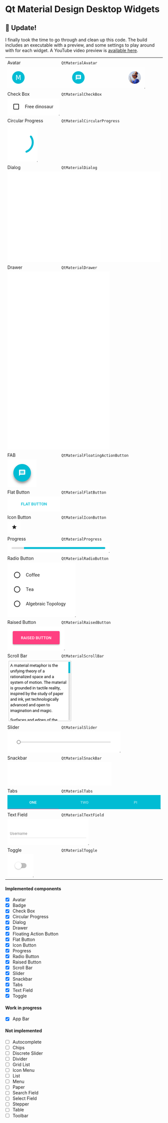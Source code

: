 # Qt Material Design Desktop Widgets

## :hatched_chick: Update!

I finally took the time to go through and clean up this code. The build includes an executable with a preview, and some settings to play around with for each widget. A YouTube video preview is [available here](http://www.youtube.com/watch?v=21UMeNVBPU4).

<table>
  <tr>
    <td colspan="2"></td>
  </tr>
  <tr>
    <td>
      Avatar
    </td>
    <td>
      <code>QtMaterialAvatar</code>
    </td>
  </tr>
  <tr>
    <td colspan="2">
      <img src="gifs/avatar.gif" />
    </td>
  </tr>
  <tr>
    <td>
      Check Box
    </td>
    <td>
      <code>QtMaterialCheckBox</code>
    </td>
  </tr>
  <tr>
    <td colspan="2">
      <img src="gifs/checkbox.gif" />
    </td>
  </tr>
  <tr>
    <td>
      Circular Progress
    </td>
    <td>
      <code>QtMaterialCircularProgress</code>
    </td>
  </tr>
  <tr>
    <td colspan="2">
      <img src="gifs/circularprogress.gif" />
    </td>
  </tr>
  <tr>
    <td>
      Dialog
    </td>
    <td>
      <code>QtMaterialDialog</code>
    </td>
  </tr>
  <tr>
    <td colspan="2">
      <img src="gifs/dialog.gif" />
    </td>
  </tr>
  <tr>
    <td>
      Drawer
    </td>
    <td>
      <code>QtMaterialDrawer</code>
    </td>
  </tr>
  <tr>
    <td colspan="2">
      <img src="gifs/drawer.gif" />
    </td>
  </tr>
  <tr>
    <td>
      FAB
    </td>
    <td>
      <code>QtMaterialFloatingActionButton</code>
    </td>
  </tr>
  <tr>
    <td colspan="2">
      <img src="gifs/fab.gif" />
    </td>
  </tr>
  <tr>
    <td>
      Flat Button
    </td>
    <td>
      <code>QtMaterialFlatButton</code>
    </td>
  </tr>
  <tr>
    <td colspan="2">
      <img src="gifs/flatbutton.gif" />
    </td>
  </tr>
  <tr>
    <td>
      Icon Button
    </td>
    <td>
      <code>QtMaterialIconButton</code>
    </td>
  </tr>
  <tr>
    <td colspan="2">
      <img src="gifs/iconbutton.gif" />
    </td>
  </tr>
  <tr>
    <td>
      Progress
    </td>
    <td>
      <code>QtMaterialProgress</code>
    </td>
  </tr>
  <tr>
    <td colspan="2">
      <img src="gifs/progress.gif" />
    </td>
  </tr>
  <tr>
    <td>
      Radio Button
    </td>
    <td>
      <code>QtMaterialRadioButton</code>
    </td>
  </tr>
  <tr>
    <td colspan="2">
      <img src="gifs/radiobutton.gif" />
    </td>
  </tr>
  <tr>
    <td>
      Raised Button
    </td>
    <td>
      <code>QtMaterialRaisedButton</code>
    </td>
  </tr>
  <tr>
    <td colspan="2">
      <img src="gifs/raisedbutton.gif" />
    </td>
  </tr>
  <tr>
    <td>
      Scroll Bar
    </td>
    <td>
      <code>QtMaterialScrollBar</code>
    </td>
  </tr>
  <tr>
    <td colspan="2">
      <img src="gifs/scrollbar.gif" />
    </td>
  </tr>
  <tr>
    <td>
      Slider
    </td>
    <td>
      <code>QtMaterialSlider</code>
    </td>
  </tr>
  <tr>
    <td colspan="2">
      <img src="gifs/slider.gif" />
    </td>
  </tr>
  <tr>
    <td>
      Snackbar
    </td>
    <td>
      <code>QtMaterialSnackBar</code>
    </td>
  </tr>
  <tr>
    <td colspan="2">
      <img src="gifs/snackbar.gif" />
    </td>
  </tr>
  <tr>
    <td>
      Tabs
    </td>
    <td>
      <code>QtMaterialTabs</code>
    </td>
  </tr>
  <tr>
    <td colspan="2">
      <img src="gifs/tabs.gif" />
    </td>
  </tr>
  <tr>
    <td>
      Text Field
    </td>
    <td>
      <code>QtMaterialTextField</code>
    </td>
  </tr>
  <tr>
    <td colspan="2">
      <img src="gifs/textfield.gif" />
    </td>
  </tr>
  <tr>
    <td>
      Toggle
    </td>
    <td>
      <code>QtMaterialToggle</code>
    </td>
  </tr>
  <tr>
    <td colspan="2">
      <img src="gifs/toggle.gif" />
    </td>
  </tr>
</table>

#### Implemented components

- [x] Avatar
- [x] Badge
- [x] Check Box
- [x] Circular Progress
- [x] Dialog
- [x] Drawer
- [x] Floating Action Button
- [x] Flat Button
- [x] Icon Button
- [x] Progress
- [x] Radio Button
- [x] Raised Button
- [x] Scroll Bar
- [x] Slider
- [x] Snackbar
- [x] Tabs
- [x] Text Field
- [x] Toggle

#### Work in progress

- [x] App Bar

#### Not implemented 

- [ ] Autocomplete
- [ ] Chips
- [ ] Discrete Slider
- [ ] Divider
- [ ] Grid List
- [ ] Icon Menu
- [ ] List
- [ ] Menu
- [ ] Paper
- [ ] Search Field
- [ ] Select Field
- [ ] Stepper
- [ ] Table
- [ ] Toolbar
